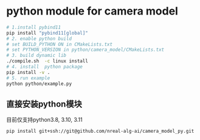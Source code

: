 # python module for camera model

```bash
# 1.install pybind11
pip install "pybind11[global]"
# 2. enable python build
# set BUILD_PYTHON ON in CMakeLists.txt
# set PYTHON_VERSION in python/camera_model/CMakeLists.txt
# 3. build dynamic lib
./compile.sh  -c linux install
# 4. install  python package 
pip install -v .
# 5. run example
python python/example.py
```

## 直接安装python模块 
目前仅支持python3.8, 3.10, 3.11
```bash 
pip install git+ssh://git@github.com/nreal-alg-ai/camera_model_py.git 
```